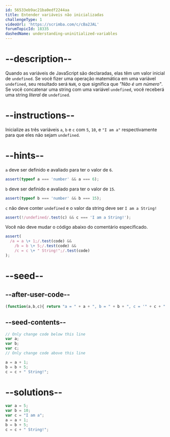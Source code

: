```yaml
---
id: 56533eb9ac21ba0edf2244aa
title: Entender variáveis não inicializadas
challengeType: 1
videoUrl: 'https://scrimba.com/c/cBa2JAL'
forumTopicId: 18335
dashedName: understanding-uninitialized-variables
---
```


# --description--

Quando as variáveis de JavaScript são declaradas, elas têm um valor inicial de `undefined`. Se você fizer uma operação matemática em uma variável `undefined`, seu resultado será `NaN`, o que significa que <dfn>"Não é um número"</dfn>. Se você concatenar uma string com uma variável `undefined`, você receberá uma string <dfn>literal</dfn> de `undefined`.

# --instructions--

Inicialize as três variáveis `a`, `b` e `c` com `5`, `10`, e `"I am a"` respectivamente para que eles não sejam `undefined`.

# --hints--

`a` deve ser definido e avaliado para ter o valor de `6`.

```js
assert(typeof a === 'number' && a === 6);
```

`b` deve ser definido e avaliado para ter o valor de `15`.

```js
assert(typeof b === 'number' && b === 15);
```

`c` não deve conter `undefined` e o valor da string deve ser `I am a String!`

```js
assert(!/undefined/.test(c) && c === 'I am a String!');
```

Você não deve mudar o código abaixo do comentário especificado.

```js
assert(
  /a = a \+ 1;/.test(code) &&
    /b = b \+ 5;/.test(code) &&
    /c = c \+ " String!";/.test(code)
);
```

# --seed--

## --after-user-code--

```js
(function(a,b,c){ return "a = " + a + ", b = " + b + ", c = '" + c + "'"; })(a,b,c);
```

## --seed-contents--

```js
// Only change code below this line
var a;
var b;
var c;
// Only change code above this line

a = a + 1;
b = b + 5;
c = c + " String!";
```

# --solutions--

```js
var a = 5;
var b = 10;
var c = "I am a";
a = a + 1;
b = b + 5;
c = c + " String!";
```
